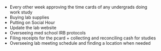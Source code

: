 * Every other week approving the time cards of any undergrads doing work study
* Buying lab supplies
* Putting on Social Hour
* Update the lab website
* Overseeing med school IRB protocols
* Filing receipts for the pcard + collecting and reconciling cash for studies
* Overseeing lab meeting schedule and finding a location when needed

